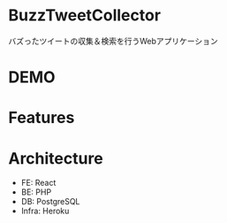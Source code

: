 # BuzzTweetCollector
バズったツイートの収集＆検索を行うWebアプリケーション

# DEMO

# Features

# Architecture
* FE: React
* BE: PHP
* DB: PostgreSQL
* Infra: Heroku